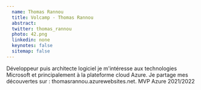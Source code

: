 ```yaml
---
  name: Thomas Rannou
  title: Volcamp - Thomas Rannou
  abstract: 
  twitter: thomas_rannou
  photo: 42.png
  linkedin: none
  keynotes: false
  sitemap: false
---
```

Développeur puis architecte logiciel je m'intéresse aux technologies Microsoft et principalement à la plateforme cloud Azure. Je partage mes découvertes sur : thomasrannou.azurewebsites.net. MVP Azure 2021/2022
